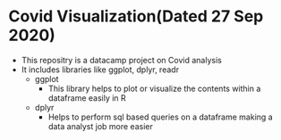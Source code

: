 # Covid Visualization(Dated 27 Sep 2020)
* This repositry is a datacamp project on Covid analysis
* It includes libraries like ggplot, dplyr, readr
    * ggplot
      - This library helps to plot or visualize the contents within  a dataframe easily in R
    * dplyr
      - Helps to perform sql based queries on a dataframe making a data analyst job more easier
